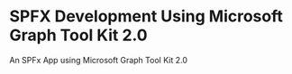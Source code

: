 # SPFX Development Using Microsoft Graph Tool Kit 2.0
An SPFx App using Microsoft Graph Tool Kit 2.0
